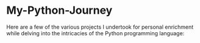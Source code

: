 # My-Python-Journey

Here are a few of the various projects I undertook for personal enrichment while delving into the intricacies of the Python programming language:
